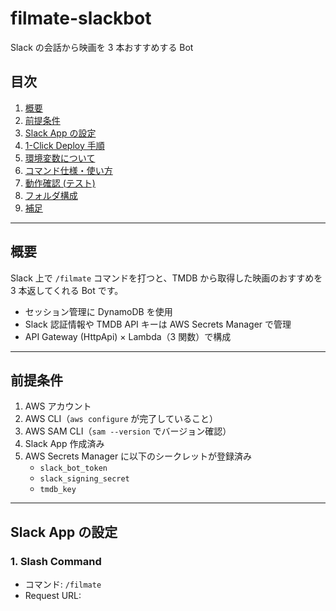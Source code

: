 # filmate-slackbot

Slack の会話から映画を 3 本おすすめする Bot

## 目次

1. [概要](#概要)  
2. [前提条件](#前提条件)  
3. [Slack App の設定](#slack-app-の設定)  
4. [1-Click Deploy 手順](#1-click-deploy-手順)  
5. [環境変数について](#環境変数について)  
6. [コマンド仕様・使い方](#コマンド仕様使い方)  
7. [動作確認 (テスト)](#動作確認-テスト)  
8. [フォルダ構成](#フォルダ構成)  
9. [補足](#補足)  

---

## 概要

Slack 上で `/filmate` コマンドを打つと、TMDB から取得した映画のおすすめを 3 本返してくれる Bot です。

- セッション管理に DynamoDB を使用  
- Slack 認証情報や TMDB API キーは AWS Secrets Manager で管理  
- API Gateway (HttpApi) × Lambda（3 関数）で構成  

---

## 前提条件

1. AWS アカウント  
2. AWS CLI（`aws configure` が完了していること）  
3. AWS SAM CLI（`sam --version` でバージョン確認）  
4. Slack App 作成済み  
5. AWS Secrets Manager に以下のシークレットが登録済み  
   - `slack_bot_token`  
   - `slack_signing_secret`  
   - `tmdb_key`  

---

## Slack App の設定

### 1. Slash Command

- コマンド: `/filmate`  
- Request URL:  
